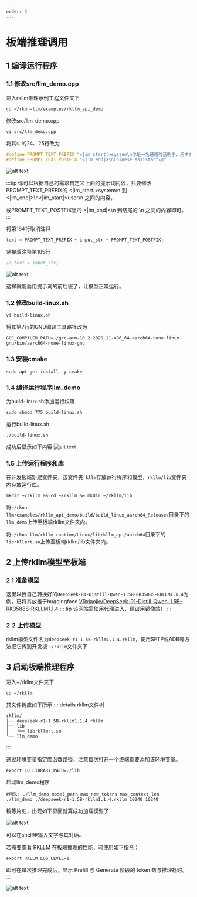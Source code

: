 ```yaml
---
order: 5
---
```

# 板端推理调用
## 1 编译运行程序
### 1.1 修改src/llm_demo.cpp
进入rkllm推理示例工程文件夹下
```shell
cd ~/rknn-llm/examples/rkllm_api_demo
```
修改src/llm_demo.cpp

```shell
vi src/llm_demo.cpp
```
将其中的24、25行改为
```c
#define PROMPT_TEXT_PREFIX "<|im_start|>system\n你是一名通用对话助手，用中文回答问题，回答时必须展现严谨的逻辑思维，听从用户的命令<|im_end|>\n<|im_start|>user\n"
#define PROMPT_TEXT_POSTFIX "<|im_end|>\nChinese assistant\n"
```

![alt text](images/llm_demo修改1.jpg)

:::tip 
你可以根据自己的需求自定义上面的提示词内容，只要修改PROMPT_TEXT_PREFIX的 <|im_start|>system\n 到 <|im_end|>\n<|im_start|>user\n 之间的内容，

或PROMPT_TEXT_POSTFIX里的 <|im_end|>\n 到结尾的 \n 之间的内容即可。
:::

将第184行取消注释
```c
text = PROMPT_TEXT_PREFIX + input_str + PROMPT_TEXT_POSTFIX;
```

紧接着注释第185行
```c
// text = input_str;
```

![alt text](images/llm_demo修改2.jpg)

这样就能启用提示词的前后缀了，让模型正常运行。

### 1.2 修改build-linux.sh
```shell
vi build-linux.sh
```
将其第7行的GNU编译工具路径改为
```
GCC_COMPILER_PATH=~/gcc-arm-10.2-2020.11-x86_64-aarch64-none-linux-gnu/bin/aarch64-none-linux-gnu
```

### 1.3 安装cmake
```shell
sudo apt-get install -y cmake
```

### 1.4 编译运行程序llm_demo

为build-linux.sh添加运行权限
```shell
sudo chmod 775 build-linux.sh
```
运行build-linux.sh
```shell
./build-linux.sh
```

成功后显示如下内容
![alt text](images/build-linux.sh.jpg)

### 1.5 上传运行程序和库
在开发板端新建文件夹，该文件夹`rkllm`存放运行程序和模型，`rkllm/lib`文件夹内存放运行库。

```shell
mkdir ~/rkllm && cd ~/rkllm && mkdir ~/rkllm/lib
```

将`~/rknn-llm/examples/rkllm_api_demo/build/build_linux_aarch64_Release/`目录下的`llm_demo`上传至板端rkllm文件夹内。

将`~/rknn-llm/rkllm-runtime/Linux/librkllm_api/aarch64`目录下的`librkllmrt.so`上传至板端rkllm/lib文件夹内。


## 2 上传rkllm模型至板端
### 2.1 准备模型
这里以我自己转换好的`DeepSeek-R1-Distill-Qwen-1.5B-RK3588S-RKLLM1.1.4`为例，已将其放置于huggingface [VRxiaojie/DeepSeek-R1-Distill-Qwen-1.5B-RK3588S-RKLLM1.1.4](https://huggingface.co/VRxiaojie/DeepSeek-R1-Distill-Qwen-1.5B-RK3588S-RKLLM1.1.4)
::: tip
该网站需使用代理进入，建议用[镜像站](https://hf-mirror.com/)）
:::

### 2.2 上传模型
rkllm模型文件名为`deepseek-r1-1.5B-rkllm1.1.4.rkllm`，使用SFTP或ADB等方法把它传到开发板 `~/rkllm`文件夹下

## 3 启动板端推理程序
进入~/rkllm文件夹下
```shell
cd ~/rkllm
```
其文件树应如下所示
::: details rkllm文件树
```
rkllm/
├── deepseek-r1-1.5B-rkllm1.1.4.rkllm
├── lib
│   └── librkllmrt.so
└── llm_demo
```
:::

通过环境变量指定库函数路径，注意每次打开一个终端都要添加该环境变量。
```shell
export LD_LIBRARY_PATH=./lib
```

启动llm_demo程序
```shell
#用法: ./llm_demo model_path max_new_tokens max_context_len
./llm_demo ./deepseek-r1-1.5B-rkllm1.1.4.rkllm 10240 10240
```

稍等片刻，出现如下界面就算成功加载模型了

![alt text](images/板端成功执行llm_demo.jpg)

可以在shell里输入文字与其对话。

若需要查看 RKLLM 在板端推理的性能，可使用如下指令：
```shell
export RKLLM_LOG_LEVEL=1
```
即可在每次推理完成后，显示 Prefill 与 Generate 阶段的 token 数与推理耗时。
:::

![alt text](images/鸡兔同笼问题.jpg)